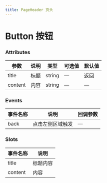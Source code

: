 ```yaml
---
title: PageHeader 页头
---
```

# Button 按钮 <Badge text="pass" type="success"/> <Badge text="0.0.1"/>

<ClientOnly>
  <pageHeader-></pageHeader->
</ClientOnly>

### Attributes

| 参数      | 说明 | 类型     | 可选值 | 默认值 |
|---------|----|--------|-----|-----|
| title   | 标题 | string | —   | 返回  |
| content | 内容 | string | —   | —   |

### Events

| 事件名称 | 说明       | 回调参数 |
|------|----------|------|
| back | 点击左侧区域触发 | —    |

### Slots

| 事件名称    | 说明   |
|---------|------|
| title   | 标题内容 |
| content | 内容   |
